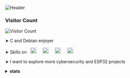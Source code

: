![Header](https://i.postimg.cc/nh4YMnLN/github-header-image.png)
  
###
### Visitor Count
![Visitor Count](https://profile-counter.glitch.me/JoyaAlbert/count.svg)

➤ C and Debian enjoyer

➤ Skills on‎‎‎ ‎‎‎‎‎&nbsp; <img src="https://cdn.jsdelivr.net/gh/devicons/devicon/icons/c/c-original.svg" height="20" alt="c logo"  />
  <img width="12" />
  <img src="https://cdn.jsdelivr.net/gh/devicons/devicon/icons/python/python-original.svg" height="20" alt="python logo"  />
  <img width="12" />
  <img src="https://cdn.jsdelivr.net/gh/devicons/devicon/icons/linux/linux-original.svg" height="20" alt="linux logo"  />
  <img width="12" />
  <img src="https://cdn.jsdelivr.net/gh/devicons/devicon/icons/kotlin/kotlin-original.svg" height="20" alt="kotlin logo"  />
  
➤ I want to explore more cybersecurity and ESP32 projects

<details>
<summary><b>stats</b></summary>

<br>

I joined GitHub **{{ ACCOUNT_AGE }}** years ago and since then I have:

- pushed **{{ COMMITS }}** commits,
- opened **{{ ISSUES }}** issues,
- submitted **{{ PULL_REQUESTS }}** PRs,
- received **{{ STARS }}** stars across **{{ REPOSITORIES }}** personal projects,
- contributed to **{{ REPOSITORIES_CONTRIBUTED_TO }}** public repositories.

</details>

